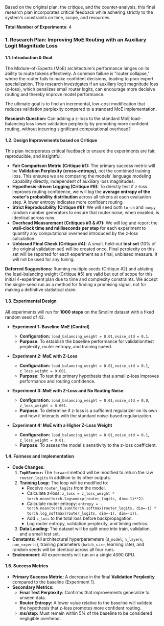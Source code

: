 Based on the original plan, the critique, and the counter-analysis, this final research plan incorporates critical feedback while adhering strictly to the system's constraints on time, scope, and resources.

**Total Number of Experiments:** 4

### 1. Research Plan: Improving MoE Routing with an Auxiliary Logit Magnitude Loss

#### **1.1. Introduction & Goal**

The Mixture-of-Experts (MoE) architecture's performance hinges on its ability to route tokens effectively. A common failure is "router collapse," where the router fails to make confident decisions, leading to poor expert specialization. This research investigates if an auxiliary logit magnitude loss (z-loss), which penalizes small router logits, can encourage more decisive routing and thereby improve model performance.

The ultimate goal is to find an incremental, low-cost modification that reduces validation perplexity compared to a standard MoE implementation.

**Research Question:** Can adding a z-loss to the standard MoE load-balancing loss lower validation perplexity by promoting more confident routing, without incurring significant computational overhead?

#### **1.2. Design Improvements based on Critique**

This plan incorporates critical feedback to ensure the experiments are fair, reproducible, and insightful:

*   **Fair Comparison Metric (Critique #1):** The primary success metric will be **Validation Perplexity (cross-entropy)**, not the combined training loss. This ensures we are comparing the models' language modeling capability directly, independent of auxiliary loss magnitudes.
*   **Hypothesis-driven Logging (Critique #6):** To directly test if z-loss improves routing confidence, we will log the **average entropy of the router's probability distribution** across all tokens at each evaluation step. A lower entropy indicates more confident routing.
*   **Strict Reproducibility (Critique #8):** We will seed both `torch` and `numpy` random number generators to ensure that router noise, when enabled, is identical across runs.
*   **Overhead Measurement (Critiques #3 & #7):** We will log and report the **wall-clock time and milliseconds per step** for each experiment to quantify any computational overhead introduced by the z-loss calculation.
*   **Unbiased Final Check (Critique #4):** A small, held-out **test set** (10% of the original validation set) will be created once. Final perplexity on this set will be reported for each experiment as a final, unbiased measure. It will not be used for any tuning.

**Deferred Suggestions:** Running multiple seeds (Critique #2) and ablating the load-balancing weight (Critique #5) are valid but out of scope for this initial 4-experiment plan due to time and complexity constraints. We accept the single-seed run as a method for finding a promising signal, not for making a definitive statistical claim.

#### **1.3. Experimental Design**

All experiments will run for **1000 steps** on the Smollm dataset with a fixed random seed of 42.

*   **Experiment 1: Baseline MoE (Control)**
    *   **Configuration:** `load_balancing_weight = 0.01`, `noise_std = 0.1`.
    *   **Purpose:** To establish the baseline performance for validation/test perplexity, router entropy, and training speed.

*   **Experiment 2: MoE with Z-Loss**
    *   **Configuration:** `load_balancing_weight = 0.01`, `noise_std = 0.1`, `z_loss_weight = 0.001`.
    *   **Purpose:** To test the primary hypothesis that a small z-loss improves performance and routing confidence.

*   **Experiment 3: MoE with Z-Loss and No Routing Noise**
    *   **Configuration:** `load_balancing_weight = 0.01`, `noise_std = 0.0`, `z_loss_weight = 0.001`.
    *   **Purpose:** To determine if z-loss is a sufficient regularizer on its own and how it interacts with the standard noise-based regularization.

*   **Experiment 4: MoE with a Higher Z-Loss Weight**
    *   **Configuration:** `load_balancing_weight = 0.01`, `noise_std = 0.1`, `z_loss_weight = 0.01`.
    *   **Purpose:** To assess the model's sensitivity to the z-loss coefficient.

#### **1.4. Fairness and Implementation**

*   **Code Changes:**
    1.  **`TopKRouter`:** The `forward` method will be modified to return the raw `router_logits` in addition to its other outputs.
    2.  **Training Loop:** The loop will be modified to:
        *   Receive `router_logits` from the model.
        *   Calculate z-loss: `z_loss = z_loss_weight * torch.mean(torch.logsumexp(router_logits, dim=-1)**2)`.
        *   Calculate router entropy: `entropy = -torch.mean(torch.sum(torch.softmax(router_logits, dim=-1) * torch.log_softmax(router_logits, dim=-1), dim=-1))`.
        *   Add `z_loss` to the total loss before backpropagation.
        *   Log router entropy, validation perplexity, and timing metrics.
    3.  **Data Loading:** The dataset will be split once into train, validation, and a small test set.
*   **Constants:** All architectural hyperparameters (`d_model`, `n_layers`, `num_experts`), training parameters (`batch_size`, learning rate), and random seeds will be identical across all four runs.
*   **Environment:** All experiments will run on a single 4090 GPU.

#### **1.5. Success Metrics**

*   **Primary Success Metric:** A decrease in the final **Validation Perplexity** compared to the baseline (Experiment 1).
*   **Secondary Metrics:**
    *   **Final Test Perplexity:** Confirms that improvements generalize to unseen data.
    *   **Router Entropy:** A lower value relative to the baseline will validate the hypothesis that z-loss promotes more confident routing.
    *   **ms/step:** Must remain within 5% of the baseline to be considered negligible overhead.